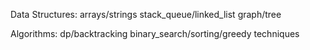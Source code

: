 Data Structures:
arrays/strings
stack_queue/linked_list
graph/tree


Algorithms:
dp/backtracking
binary_search/sorting/greedy
techniques


